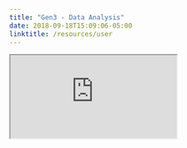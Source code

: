 ```yaml
---
title: "Gen3 - Data Analysis"
date: 2018-09-18T15:09:06-05:00
linktitle: /resources/user
---
```


<div class="g3-iframe-wrapper">
<iframe class="g3-iframe" src="https://uc-cdis.github.io/gen3-user-doc/user-guide/data-analysis/">
</iframe>
</div>
